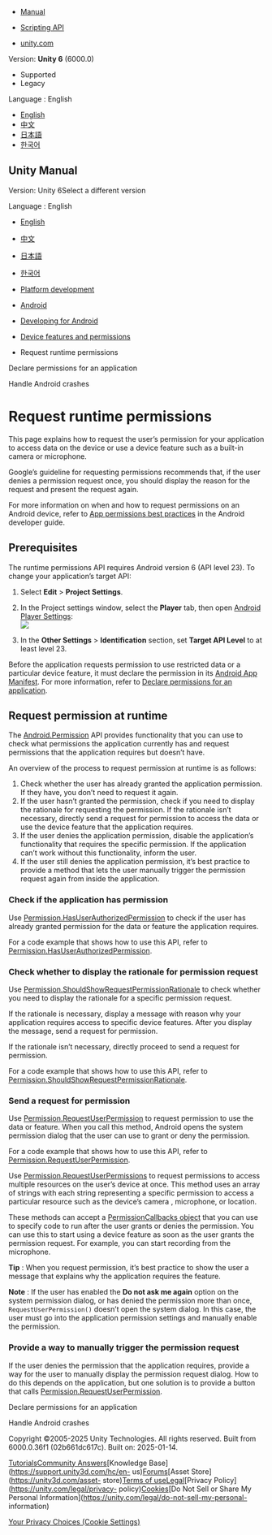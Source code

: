 [](https://docs.unity3d.com)

  * [Manual](../Manual/index.html)
  * [Scripting API](../ScriptReference/index.html)

  * [unity.com](https://unity.com/)

Version: **Unity 6** (6000.0)

  * Supported
  * Legacy

Language : English

  * [English](/Manual/android-RequestingPermissions.html)
  * [中文](/cn/current/Manual/android-RequestingPermissions.html)
  * [日本語](/ja/current/Manual/android-RequestingPermissions.html)
  * [한국어](/kr/current/Manual/android-RequestingPermissions.html)

[](https://docs.unity3d.com)

## Unity Manual

Version: Unity 6Select a different version

Language : English

  * [English](/Manual/android-RequestingPermissions.html)
  * [中文](/cn/current/Manual/android-RequestingPermissions.html)
  * [日本語](/ja/current/Manual/android-RequestingPermissions.html)
  * [한국어](/kr/current/Manual/android-RequestingPermissions.html)

  * [Platform development ](PlatformSpecific.html)
  * [Android](android.html)
  * [Developing for Android](android-developing.html)
  * [Device features and permissions](android-device-features-and-permissions.html)
  * Request runtime permissions

[](android-permissions-declare.html)

Declare permissions for an application

[](android-handle-crashes.html)

Handle Android crashes

# Request runtime permissions

This page explains how to request the user’s permission for your application
to access data on the device or use a device feature such as a built-in camera
or microphone.

Google’s guideline for requesting permissions recommends that, if the user
denies a permission request once, you should display the reason for the
request and present the request again.

For more information on when and how to request permissions on an Android
device, refer to [App permissions best
practices](https://developer.android.com/training/permissions/usage-notes) in
the Android developer guide.

## Prerequisites

The runtime permissions API requires Android version 6 (API level 23). To
change your application’s target API:

  1. Select **Edit** > **Project Settings**.
  2. In the Project settings window, select the **Player** tab, then open [Android Player Settings](class-PlayerSettingsAndroid.html):  
![](../uploads/Main/android-player-settings-tab.png)

  3. In the **Other Settings** > **Identification** section, set **Target API Level** to at least level 23.

Before the application requests permission to use restricted data or a
particular device feature, it must declare the permission in its [Android App
Manifest](android-manifest.html). For more information, refer to [Declare
permissions for an application](android-permissions-declare.html).

## Request permission at runtime

The [Android.Permission](../ScriptReference/Android.Permission.html) API
provides functionality that you can use to check what permissions the
application currently has and request permissions that the application
requires but doesn’t have.

An overview of the process to request permission at runtime is as follows:

  1. Check whether the user has already granted the application permission. If they have, you don’t need to request it again.
  2. If the user hasn’t granted the permission, check if you need to display the rationale for requesting the permission. If the rationale isn’t necessary, directly send a request for permission to access the data or use the device feature that the application requires.
  3. If the user denies the application permission, disable the application’s functionality that requires the specific permission. If the application can’t work without this functionality, inform the user.
  4. If the user still denies the application permission, it’s best practice to provide a method that lets the user manually trigger the permission request again from inside the application.

### Check if the application has permission

Use
[Permission.HasUserAuthorizedPermission](../ScriptReference/Android.Permission.HasUserAuthorizedPermission.html)
to check if the user has already granted permission for the data or feature
the application requires.

For a code example that shows how to use this API, refer to
[Permission.HasUserAuthorizedPermission](../ScriptReference/Android.Permission.HasUserAuthorizedPermission.html).

### Check whether to display the rationale for permission request

Use
[Permission.ShouldShowRequestPermissionRationale](../ScriptReference/Android.Permission.ShouldShowRequestPermissionRationale.html)
to check whether you need to display the rationale for a specific permission
request.

If the rationale is necessary, display a message with reason why your
application requires access to specific device features. After you display the
message, send a request for permission.

If the rationale isn’t necessary, directly proceed to send a request for
permission.

For a code example that shows how to use this API, refer to
[Permission.ShouldShowRequestPermissionRationale](../ScriptReference/Android.Permission.ShouldShowRequestPermissionRationale.html).

### Send a request for permission

Use
[Permission.RequestUserPermission](../ScriptReference/Android.Permission.RequestUserPermission.html)
to request permission to use the data or feature. When you call this method,
Android opens the system permission dialog that the user can use to grant or
deny the permission.

For a code example that shows how to use this API, refer to
[Permission.RequestUserPermission](../ScriptReference/Android.Permission.RequestUserPermission.html).

Use
[Permission.RequestUserPermissions](../ScriptReference/Android.Permission.RequestUserPermissions.html)
to request permissions to access multiple resources on the user’s device at
once. This method uses an array of strings with each string representing a
specific permission to access a particular resource such as the device’s
camera , microphone, or location.

These methods can accept a [PermissionCallbacks
object](../ScriptReference/Android.PermissionCallbacks.html) that you can use
to specify code to run after the user grants or denies the permission. You can
use this to start using a device feature as soon as the user grants the
permission request. For example, you can start recording from the microphone.

**Tip** : When you request permission, it’s best practice to show the user a
message that explains why the application requires the feature.

**Note** : If the user has enabled the **Do not ask me again** option on the
system permission dialog, or has denied the permission more than once,
`RequestUserPermission()` doesn’t open the system dialog. In this case, the
user must go into the application permission settings and manually enable the
permission.

### Provide a way to manually trigger the permission request

If the user denies the permission that the application requires, provide a way
for the user to manually display the permission request dialog. How to do this
depends on the application, but one solution is to provide a button that calls
[Permission.RequestUserPermission](../ScriptReference/Android.Permission.RequestUserPermission.html).

[](android-permissions-declare.html)

Declare permissions for an application

[](android-handle-crashes.html)

Handle Android crashes

Copyright ©2005-2025 Unity Technologies. All rights reserved. Built from
6000.0.36f1 (02b661dc617c). Built on: 2025-01-14.

[Tutorials](https://learn.unity.com/)[Community
Answers](https://answers.unity3d.com)[Knowledge
Base](https://support.unity3d.com/hc/en-
us)[Forums](https://forum.unity3d.com)[Asset Store](https://unity3d.com/asset-
store)[Terms of
use](https://docs.unity3d.com/Manual/TermsOfUse.html)[Legal](https://unity.com/legal)[Privacy
Policy](https://unity.com/legal/privacy-
policy)[Cookies](https://unity.com/legal/cookie-policy)[Do Not Sell or Share
My Personal Information](https://unity.com/legal/do-not-sell-my-personal-
information)

[Your Privacy Choices (Cookie Settings)](javascript:void\(0\);)

